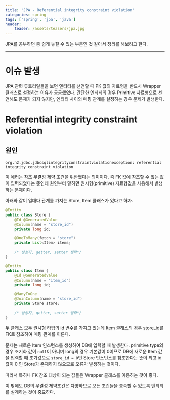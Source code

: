 ```yaml
---
title: 'JPA - Referential integrity constraint violation'
categories: spring
tags: ['spring', 'jpa', 'java']
header:
    teaser: /assets/teasers/jpa.jpg
---
```


JPA를 공부하던 중 쉽게 놓칠 수 있는 부분인 것 같아서 정리를 해보려고 한다.

- - -

# 이슈 발생

JPA 관련 튜토리얼들을 보면 엔티티를 선언할 때 PK 값의 자료형을 반드시 Wrapper 클래스로 설정하는 이유가 궁금했었다. 간단한 엔티티의 경우 Primitive 자료형으로 선언해도 문제가 되지 않지만, 엔티티 사이의 매핑 관계를 설정하는 경우 문제가 발생한다.

# Referential integrity constraint violation

## 원인

`org.h2.jdbc.jdbcsqlintegrityconstraintviolationexception: referential integrity constraint violation`

이 에러는 참조 무결성 제약 조건을 위반했다는 의미이다. 즉 FK 값에 참조할 수 없는 값이 입력되었다는 뜻인데 원인부터 말하면 원시형(primitive) 자료형값을 사용해서 발생하는 문제이다.

아래와 같이 일대다 관계를 가지는 Store, Item 클래스가 있다고 하자.

```java
@Entity
public class Store {
    @Id @GeneratedValue
    @Column(name = "store_id")
    private long id;

    @OneToMany(fetch = "store")
    private List<Item> items;

    /* 생성자, getter, setter 생략*/
}

@Entity
public class Item {
    @Id @GeneratedValue
    @Column(name = "item_id")
    private long id;

    @ManyToOne
    @JoinColumn(name = "store_id")
    private Store store;

    /* 생성자, getter, setter 생략*/
}
```

두 클래스 모두 원시형 타입의 id 변수를 가지고 있는데 Item 클래스의 경우 store_id를 FK로 참조하여 매핑 관계를 이룬다. 

문제는 새로운 Item 인스턴스를 생성하여 DB에 입력할 때 발생한다. primitive type의 경우 초기화 값이 `null`이 아니며 long의 경우 기본값이 0이므로 DB에 새로운 Item 값을 입력할 때 초기값으로 `store_id = 0`인 Store 인스턴스를 참조한다는 뜻이 되고 id 값이 0 인 Store가 존재하지 않으므로 오류가 발생하는 것이다.

따라서 특히나 FK 참조 대상이 되는 값들은 Wrapper 클래스를 이용하는 것이 좋다.

이 밖에도 DB의 무결성 제약조건은 다양하므로 모든 조건들을 충족할 수 있도록 엔티티를 설계하는 것이 중요하다.
